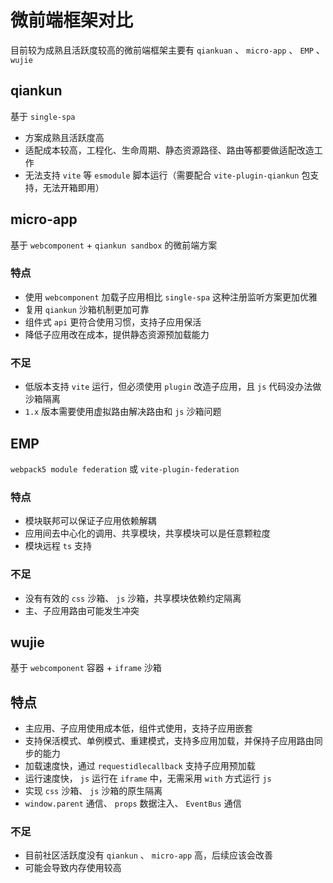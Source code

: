 # 微前端框架对比

目前较为成熟且活跃度较高的微前端框架主要有 `qiankuan` 、 `micro-app` 、 `EMP` 、 `wujie`



## qiankun

基于 `single-spa`

- 方案成熟且活跃度高
- 适配成本较高，工程化、生命周期、静态资源路径、路由等都要做适配改造工作
- 无法支持 `vite` 等 `esmodule` 脚本运行（需要配合 `vite-plugin-qiankun` 包支持，无法开箱即用）



## micro-app

基于 `webcomponent` + `qiankun sandbox` 的微前端方案

### 特点

- 使用 `webcomponent` 加载子应用相比 `single-spa` 这种注册监听方案更加优雅
- 复用 `qiankun` 沙箱机制更加可靠
- 组件式 `api` 更符合使用习惯，支持子应用保活
- 降低子应用改在成本，提供静态资源预加载能力

### 不足

- 低版本支持 `vite` 运行，但必须使用 `plugin` 改造子应用，且 `js` 代码没办法做沙箱隔离
- `1.x` 版本需要使用虚拟路由解决路由和 `js` 沙箱问题



## EMP

`webpack5 module federation` 或 `vite-plugin-federation`

### 特点

- 模块联邦可以保证子应用依赖解耦
- 应用间去中心化的调用、共享模块，共享模块可以是任意颗粒度
- 模块远程 `ts` 支持

### 不足

- 没有有效的 `css` 沙箱、 `js` 沙箱，共享模块依赖约定隔离
- 主、子应用路由可能发生冲突



## wujie

基于 `webcomponent` 容器 + `iframe` 沙箱

## 特点

- 主应用、子应用使用成本低，组件式使用，支持子应用嵌套
- 支持保活模式、单例模式、重建模式，支持多应用加载，并保持子应用路由同步的能力
- 加载速度快，通过 `requestidlecallback` 支持子应用预加载
- 运行速度快， `js` 运行在 `iframe` 中，无需采用 `with` 方式运行 `js`
- 实现 `css` 沙箱、 `js` 沙箱的原生隔离
- `window.parent` 通信、 `props` 数据注入、 `EventBus` 通信

### 不足

- 目前社区活跃度没有 `qiankun` 、 `micro-app` 高，后续应该会改善
- 可能会导致内存使用较高